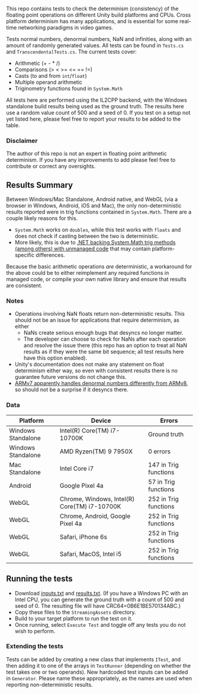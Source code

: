 This repo contains tests to check the determinism (consistency) of the floating point operations on different Unity build platforms and CPUs. Cross platform determinism has many applications, and is essential for some real-time networking paradigms in video games.

Tests normal numbers, denormal numbers, NaN and infinities, along with an amount of randomly generated values. All tests can be found in `Tests.cs` and `TranscendentalTests.cs`. The current tests cover:

- Arithmetic (+ - * /)
- Comparisons (> < >= <= == !=)
- Casts (to and from `int`/`float`)
- Multiple operand arithmetic
- Triginometry functions found in `System.Math`

All tests here are performed using the IL2CPP backend, with the Windows standalone build results being used as the ground truth. The results here use a random value count of 500 and a seed of 0. If you test on a setup not yet listed here, please feel free to report your results to be added to the table.

### Disclaimer

The author of this repo is not an expert in floating point arithmetic determinism. If you have any improvements to add please feel free to contribute or correct any oversights.

## Results Summary

Between Windows/Mac Standalone, Android native, and WebGL (via a browser in Windows, Android, iOS and Mac), the only non-deterministic results reported were in trig functions contained in `System.Math`. There are a couple likely reasons for this.

- `System.Math` works on `doubles`, while this test works with `floats` and does not check if casting between the two is deterministic.
- More likely, this is due to [.NET backing System.Math trig methods (among others) with unmanaged code](https://referencesource.microsoft.com/#mscorlib/system/math.cs) that may contain platform-specific differences.

Because the basic arithmetic operations *are* deterministic, a workaround for the above could be to either reimplement any required functions in managed code, or compile your own native library and ensure that results are consistent.

### Notes

* Operations involving NaN floats return non-deterministic results. This should not be an issue for applications that require determinism, as either
  * NaNs create serious enough bugs that desyncs no longer matter.
  * The developer can choose to check for NaNs after each operation and resolve the issue there (this repo has an option to treat all NaN results as if they were the same bit sequence; all test results here have this option enabled).
* Unity's documentation does not make any statement on float determinism either way, so even with consistent results there is no guarantee future versions do not change this.
* [ARMv7 apparently handles denormal numbers differently from ARMv8](https://stackoverflow.com/a/53993942), so should not be a surprise if it desyncs there. 

### Data

| Platform           | Device                                       | Errors                |
|--------------------|----------------------------------------------|-----------------------|
| Windows Standalone | Intel(R) Core(TM) i7-10700K                  | Ground truth          |
| Windows Standalone | AMD Ryzen(TM) 9 7950X                        | 0 errors              |
| Mac Standalone     | Intel Core i7                                | 147 in Trig functions |
| Android            | Google Pixel 4a                              | 57 in Trig functions  |
| WebGL              | Chrome, Windows, Intel(R) Core(TM) i7-10700K | 252 in Trig functions |
| WebGL              | Chrome, Android, Google Pixel 4a             | 252 in Trig functions |
| WebGL              | Safari, iPhone 6s                            | 252 in Trig functions |
| WebGL              | Safari, MacOS, Intel i5                      | 252 in Trig functions |

## Running the tests

* Download [inputs.txt](https://github.com/IronWarrior/UnityCrossPlatformDeterministicFloats/files/10523786/inputs.txt) and [results.txt](https://github.com/IronWarrior/UnityCrossPlatformDeterministicFloats/files/10523787/results.txt). (If you have a Windows PC with an Intel CPU, you can generate the ground truth with a count of 500 and seed of 0. The resulting file will have CRC64=0B6E1BE570134ABC.)
* Copy these files to the `StreamingAssets` directory.
* Build to your target platform to run the test on it.
* Once running, select `Execute Test` and toggle off any tests you do not wish to perform.

### Extending the tests

Tests can be added by creating a new class that implements `ITest`, and then adding it to one of the arrays in `TestRunner` (depending on whether the test takes one or two operands). New hardcoded test inputs can be added in `Generator`. Please name these appropriately, as the names are used when reporting non-deterministic results.
